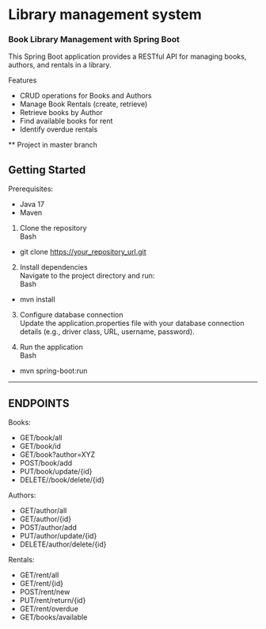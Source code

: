 # Library management system
### Book Library Management with Spring Boot
This Spring Boot application provides a RESTful API for managing books, authors, and rentals in a library.

Features
- CRUD operations for Books and Authors
- Manage Book Rentals (create, retrieve)
- Retrieve books by Author
- Find available books for rent
- Identify overdue rentals

** Project in master branch

## Getting Started<br>
Prerequisites:
- Java 17
- Maven

1. Clone the repository<br>
Bash
- git clone https://your_repository_url.git

2. Install dependencies<br>
Navigate to the project directory and run:<br>
Bash
- mvn install

3. Configure database connection<br>
Update the application.properties file with your database connection details (e.g., driver class, URL, username, password).

4. Run the application<br>
Bash
- mvn spring-boot:run

<hr>

## ENDPOINTS

Books:
- GET/book/all
- GET/book/id
- GET/book?author=XYZ
- POST/book/add
- PUT/book/update/{id}
- DELETE//book/delete/{id}

Authors:
- GET/author/all
- GET/author/{id}
- POST/author/add
- PUT/author/update/{id}
- DELETE/author/delete/{id}

Rentals:
- GET/rent/all
- GET/rent/{id}
- POST/rent/new
- PUT/rent/return/{id}
- GET/rent/overdue
- GET/books/available




